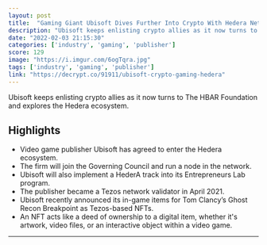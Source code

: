 ```yaml
---
layout: post
title:  "Gaming Giant Ubisoft Dives Further Into Crypto With Hedera Network"
description: "Ubisoft keeps enlisting crypto allies as it now turns to The HBAR Foundation and explores the Hedera ecosystem."
date: "2022-02-03 21:15:30"
categories: ['industry', 'gaming', 'publisher']
score: 129
image: "https://i.imgur.com/6ogTqra.jpg"
tags: ['industry', 'gaming', 'publisher']
link: "https://decrypt.co/91911/ubisoft-crypto-gaming-hedera"
---
```


Ubisoft keeps enlisting crypto allies as it now turns to The HBAR Foundation and explores the Hedera ecosystem.

## Highlights

- Video game publisher Ubisoft has agreed to enter the Hedera ecosystem.
- The firm will join the Governing Council and run a node in the network.
- Ubisoft will also implement a HederA track into its Entrepreneurs Lab program.
- The publisher became a Tezos network validator in April 2021.
- Ubisoft recently announced its in-game items for Tom Clancy’s Ghost Recon Breakpoint as Tezos-based NFTs.
- An NFT acts like a deed of ownership to a digital item, whether it's artwork, video files, or an interactive object within a video game.

---
